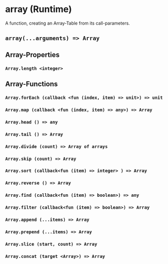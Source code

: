 # array (Runtime)

A function, creating an Array-Table from its call-parameters.

## `array(...arguments) => Array`

## Array-Properties

### `Array.length <integer>`

## Array-Functions

### `Array.forEach (callback <fun (index, item) => unit>) => unit`

### `Array.map (callback <fun (index, item) => any>) => Array`

### `Array.head () => any`

### `Array.tail () => Array`

### `Array.divide (count) => Array of arrays`

### `Array.skip (count) => Array`

### `Array.sort (callback<fun (item) => integer> ) => Array`

### `Array.reverse () => Array`

### `Array.find (callback<fun (item) => boolean>) => any`

### `Array.filter (callback<fun (item) => boolean>) => Array`

### `Array.append (...items) => Array`

### `Array.prepend (...items) => Array`

### `Array.slice (start, count) => Array`

### `Array.concat (target <Array>) => Array`

